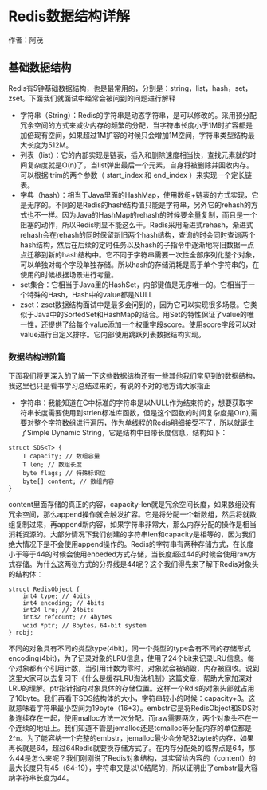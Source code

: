 # Redis数据结构详解
作者：阿茂

## 基础数据结构
Redis有5钟基础数据结构，也是最常用的，分别是：string，list，hash，set，zset。下面我们就面试中经常会被问到的问题进行解释

- 字符串（String）：Redis的字符串是动态字符串，是可以修改的。采用预分配冗余空间的方式来减少内存的频繁的分配，当字符串长度小于1M时扩容都是加倍现有空间，如果超过1M扩容的时候只会增加1M空间，字符串类型结构最大长度为512M。
- 列表（list）：它的内部实现是链表，插入和删除速度相当快，查找元素就的时间复杂度就是O(n)了，当list弹出最后一个元素，自身将被删除并回收内存。可以根据ltrim的两个参数（ start_index 和 end_index ）来实现一个定长链表。
- 字典（hash）：相当于Java里面的HashMap，使用数组+链表的方式实现，它是无序的。不同的是Redis的hash结构值只能是字符串，另外它的rehash的方式也不一样。因为Java的HashMap的rehash的时候要全量复制，而且是一个阻塞的动作，所以Redis明显不能这么干。Redis采用渐进式rehash，渐进式rehash会在rehash的同时保留新旧两个hash结构，查询的时会同时查询两个hash结构，然后在后续的定时任务以及hash的子指令中逐渐地将旧数据一点点迁移到新的hash结构中。它不同于字符串需要一次性全部序列化整个对象，可以单独对每个字段单独存储。所以hash的存储消耗是高于单个字符串的，在使用的时候根据场景进行考量。
- set集合：它相当于Java里的HashSet，内部键值是无序唯一的。它相当于一个特殊的Hash，Hash中的value都是NULL
- zset：zset数据结构面试中是最多会问到的，因为它可以实现很多场景。它类似于Java中的SortedSet和HashMap的结合。用Set的特性保证了value的唯一性，还提供了给每个value添加一个权重字段score。使用score字段可以对value进行自定义排序。它内部使用跳跃列表数据结构实现。
### 数据结构进阶篇
下面我们将更深入的了解一下这些数据结构还有一些其他我们常见到的数据结构，我这里也只是看书学习总结过来的，有说的不对的地方请大家指正

- 字符串：我能知道在C中标准的字符串是以NULL作为结束符的，想要获取字符串长度需要使用到strlen标准库函数，但是这个函数的时间复杂度是O(n),需要对整个字符数组进行遍历，作为单线程的Redis明细接受不了，所以就诞生了Simple Dynamic String，它是结构中自带长度信息，结构如下：
```uastcontextlanguage
struct SDS<T> {
    T capacity; // 数组容量
    T len; // 数组长度
    byte flags; // 特殊标识位
    byte[] content; // 数组内容
}
```
content里面存储的真正的内容，capacity-len就是冗余空间长度，如果数组没有冗余空间，那么append操作就会触发扩容。它是将分配一个新数组，然后将就数组复制过来，再append新内容，如果字符串非常大，那么内存分配的操作是相当消耗资源的。大部分情况下我们创建的字符串len和capacity是相等的，因为我们绝大情况下是不会使用append操作的。Redis的字符串有两种存储方式，在长度小于等于44的时候会使用enbeded方式存储，当长度超过44的时候会使用raw方式存储。为什么这两张方式的分界线是44呢？这个我们得先来了解下Redis对象头的结构体：
```uastcontextlanguage
struct RedisObject {
    int4 type; // 4bits
    int4 encoding; // 4bits
    int24 lru; // 24bits
    int32 refcount; // 4bytes
    void *ptr; // 8bytes，64-bit system
} robj;
```
不同的对象具有不同的类型type(4bit)，同一个类型的type会有不同的存储形式encoding(4bit)，为了记录对象的LRU信息，使用了24个bit来记录LRU信息。每个对象都有个引用计数，当引用计数为零时，对象就会被销毁，内存被回收。说到这里大家可以去复习下《什么是缓存LRU淘汰机制》这篇文章，帮助大家加深对LRU的理解。ptr指针指向对象具体的存储位置。这样一个Rdis的对象头部就占用了16byte。我们再看下SDS结构体的大小，字符串较小的时候：capacity+3。这就意味着字符串最小空间为19byte（16+3）。embstr它是将RedisObject和SDS对象连续存在一起，使用malloc方法一次分配。而raw需要两次，两个对象头不在一个连续的地址上。我们知道不管是jemalloc还是tcmalloc等分配内存的单位都是2^n。为了能容纳一个完整的embstr，jemalloc最少会分配32byte的内存，如果再长就是64，超过64Redis就要换存储方式了。在内存分配处的临界点是64，那么44是怎么来呢？我们刚刚说了Redis对象结构，其实留给内容的（content）的最大长度只有45（64-19），字符串又是以\0结尾的，所以证明出了embstr最大容纳字符串长度为44。